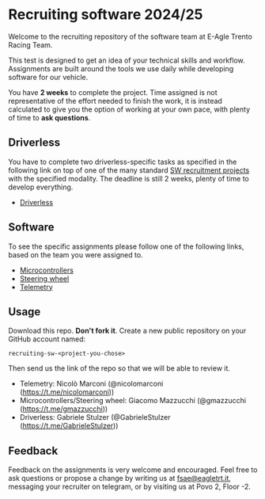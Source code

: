# Recruiting software 2024/25

Welcome to the recruiting repository of the software team at E-Agle Trento Racing Team.

This test is designed to get an idea of your technical skills and workflow. Assignments are built around the tools we use daily while developing software for our vehicle.

You have **2 weeks** to complete the project. Time assigned is not representative of the effort needed to finish the work, it is instead calculated to give you the option of working at your own pace, with plenty of time to **ask questions**.

## Driverless

You have to complete two driverless-specific tasks as specified in the following link on top of one of the many standard [SW recruitment projects](#software) with the specified modality.
The deadline is still 2 weeks, plenty of time to develop everything.

- [Driverless](./driverless/readme.md)

## Software

To see the specific assignments please follow one of the following links, based on the team you were assigned to.

- [Microcontrollers](./microcontrollers/readme.md)
- [Steering wheel](./steering_wheel/readme.md)
- [Telemetry](./telemetry/readme.md)

## Usage

Download this repo. **Don't fork it**.
Create a new public repository on your GitHub account named:

```text
recruiting-sw-<project-you-chose>
```

Then send us the link of the repo so that we will be able to review it.

- Telemetry: Nicolò Marconi (@nicolomarconi (https://t.me/nicolomarconi))
- Microcontrollers/Steering wheel: Giacomo Mazzucchi (@gmazzucchi (https://t.me/gmazzucchi))
- Driverless: Gabriele Stulzer (@GabrieleStulzer (https://t.me/GabrieleStulzer))

## Feedback

Feedback on the assignments is very welcome and encouraged. Feel free to ask questions or propose a change by writing us at fsae@eagletrt.it, messaging your recruiter on telegram, or by visiting us at Povo 2, Floor -2.
